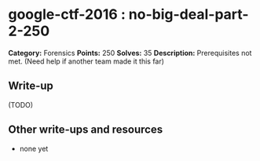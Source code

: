 # google-ctf-2016 : no-big-deal-part-2-250

**Category:** Forensics
**Points:** 250
**Solves:** 35
**Description:**
Prerequisites not met.  (Need help if another team made it this far)

## Write-up

(TODO)

## Other write-ups and resources

* none yet
